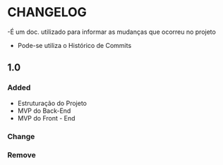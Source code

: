 # CHANGELOG

-É um doc. utilizado para informar as mudanças que ocorreu no projeto

- Pode-se utiliza o Histórico de Commits

## 1.0
### Added
 - Estruturação do Projeto
 - MVP do Back-End
 - MVP do Front - End

### Change
### Remove